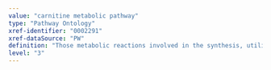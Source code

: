 ```yaml
---
value: "carnitine metabolic pathway"
type: "Pathway Ontology"
xref-identifier: "0002291"
xref-dataSource: "PW"
definition: "Those metabolic reactions involved in the synthesis, utilization and/or degradation of carnitine. Carnitine is derived from lysine and methionine and is important for fatty acids transport into the mitochondrial matrix."
level: "3"
---
```

